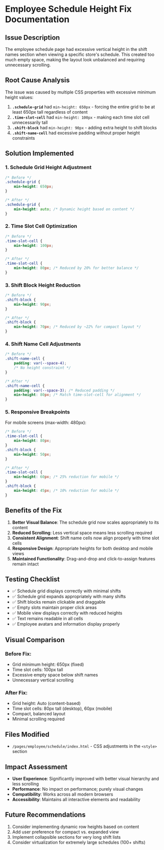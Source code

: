 # Employee Schedule Height Fix Documentation

## Issue Description
The employee schedule page had excessive vertical height in the shift names section when viewing a specific store's schedule. This created too much empty space, making the layout look unbalanced and requiring unnecessary scrolling.

## Root Cause Analysis
The issue was caused by multiple CSS properties with excessive minimum height values:

1. **`.schedule-grid`** had `min-height: 650px` - forcing the entire grid to be at least 650px tall regardless of content
2. **`.time-slot-cell`** had `min-height: 100px` - making each time slot cell unnecessarily tall
3. **`.shift-block`** had `min-height: 90px` - adding extra height to shift blocks
4. **`.shift-name-cell`** had excessive padding without proper height constraints

## Solution Implemented

### 1. Schedule Grid Height Adjustment
```css
/* Before */
.schedule-grid {
    min-height: 650px;
}

/* After */
.schedule-grid {
    min-height: auto; /* Dynamic height based on content */
}
```

### 2. Time Slot Cell Optimization
```css
/* Before */
.time-slot-cell {
    min-height: 100px;
}

/* After */
.time-slot-cell {
    min-height: 80px; /* Reduced by 20% for better balance */
}
```

### 3. Shift Block Height Reduction
```css
/* Before */
.shift-block {
    min-height: 90px;
}

/* After */
.shift-block {
    min-height: 70px; /* Reduced by ~22% for compact layout */
}
```

### 4. Shift Name Cell Adjustments
```css
/* Before */
.shift-name-cell {
    padding: var(--space-4);
    /* No height constraint */
}

/* After */
.shift-name-cell {
    padding: var(--space-3); /* Reduced padding */
    min-height: 80px; /* Match time-slot-cell for alignment */
}
```

### 5. Responsive Breakpoints
For mobile screens (max-width: 480px):
```css
/* Before */
.time-slot-cell {
    min-height: 80px;
}
.shift-block {
    min-height: 50px;
}

/* After */
.time-slot-cell {
    min-height: 60px; /* 25% reduction for mobile */
}
.shift-block {
    min-height: 45px; /* 10% reduction for mobile */
}
```

## Benefits of the Fix

1. **Better Visual Balance**: The schedule grid now scales appropriately to its content
2. **Reduced Scrolling**: Less vertical space means less scrolling required
3. **Consistent Alignment**: Shift name cells now align properly with time slot cells
4. **Responsive Design**: Appropriate heights for both desktop and mobile views
5. **Maintained Functionality**: Drag-and-drop and click-to-assign features remain intact

## Testing Checklist

- ✅ Schedule grid displays correctly with minimal shifts
- ✅ Schedule grid expands appropriately with many shifts
- ✅ Shift blocks remain clickable and draggable
- ✅ Empty slots maintain proper click areas
- ✅ Mobile view displays correctly with reduced heights
- ✅ Text remains readable in all cells
- ✅ Employee avatars and information display properly

## Visual Comparison

### Before Fix:
- Grid minimum height: 650px (fixed)
- Time slot cells: 100px tall
- Excessive empty space below shift names
- Unnecessary vertical scrolling

### After Fix:
- Grid height: Auto (content-based)
- Time slot cells: 80px tall (desktop), 60px (mobile)
- Compact, balanced layout
- Minimal scrolling required

## Files Modified
- `/pages/employee/schedule/index.html` - CSS adjustments in the `<style>` section

## Impact Assessment
- **User Experience**: Significantly improved with better visual hierarchy and less scrolling
- **Performance**: No impact on performance; purely visual changes
- **Compatibility**: Works across all modern browsers
- **Accessibility**: Maintains all interactive elements and readability

## Future Recommendations
1. Consider implementing dynamic row heights based on content
2. Add user preference for compact vs. expanded view
3. Implement collapsible sections for very long shift lists
4. Consider virtualization for extremely large schedules (100+ shifts)